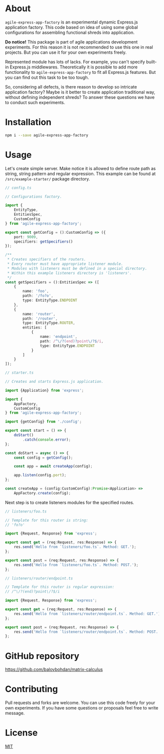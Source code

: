 # About
`agile-express-app-factory` is an experimental dynamic Express.js application factory.
This code based on idea of using some global configurations for assembling functional
shreds into application.

**Do notice!** This package is part of agile applications development experiments. For this reason it is
not recommended to use this one in real projects. But you can use it for your own experiments freely.

Represented module has lots of lacks. For example, you can't specify built-in Express.js middlewares.
Theoretically it is possible to add more functionality to `agile-express-app-factory` to fit
all Express.js features. But you can find out this task to be too tough.

So, considering all defects, is there reason to develop so intricate application factory?
Maybe is it better to create application traditional way, without defining independent shreds?
To answer these questions we have to conduct such experiments.

# Installation
```bash
npm i --save agile-express-app-factory
```

# Usage
Let's create simple server.
Make notice it is allowed to define route path as string, string pattern and regular expression.
This example can be found at `/src/example-starter/` package directory.

```typescript
// config.ts

// Configurations factory.

import {
    EntityType,
    EntitiesSpec,
    CustomConfig
} from 'agile-express-app-factory';

export const getConfig = ():CustomConfig => ({
    port: 9009,
    specifiers: getSpecifiers()
});

/**
 * Creates specifiers of the routers.
 * Every router must have appropriate listener module.
 * Modules with listeners must be defined in a special directory.
 * Within this example listeners directory is 'listeners'.
 */
const getSpecifiers = ():EntitiesSpec => ([
    {
        name: 'foo',
        path: '/fo?o',
        type: EntityType.ENDPOINT
    },
    {
        name: 'router',
        path: '/router',
        type: EntityType.ROUTER,
        entities: [
            {
                name: 'endpoint',
                path: /^\/?(end)?point\/?$/i,
                type: EntityType.ENDPOINT
            }
        ]
    }
]);
```

```typescript
// starter.ts

// Creates and starts Express.js application.

import {Application} from 'express';

import {
    AppFactory,
    CustomConfig
} from 'agile-express-app-factory';

import {getConfig} from './config';

export const start = () => {
    doStart()
        .catch(console.error);
};

const doStart = async () => {
    const config = getConfig();

    const app = await createApp(config);

    app.listen(config.port);
};

const createApp = (config:CustomConfig):Promise<Application> =>
    AppFactory.create(config);
```

Next step is to create listeners modules for the specified routes.

```typescript
// listeners/foo.ts

// Template for this router is string:
// 'fo?o'

import {Request, Response} from 'express';

export const get = (req:Request, res:Response) => {
    res.send('Hello from `listeners/foo.ts`. Method: GET.');
};

export const post = (req:Request, res:Response) => {
    res.send('Hello from `listeners/foo.ts`. Method: POST.');
};
```

```typescript
// listeners/router/endpoint.ts

// Template for this router is regular expression:
// /^\/?(end)?point\/?$/i

import {Request, Response} from 'express';

export const get = (req:Request, res:Response) => {
    res.send('Hello from `listeners/router/endpoint.ts`. Method: GET.');
};

export const post = (req:Request, res:Response) => {
    res.send('Hello from `listeners/router/endpoint.ts`. Method: POST.');
};
```

# GitHub repository
https://github.com/balovbohdan/matrix-calculus

# Contributing
Pull requests and forks are welcome. You can use this code freely for your own experiments.
If you have some questions or proposals feel free to write message.

# License
[MIT](https://choosealicense.com/licenses/mit/)